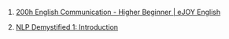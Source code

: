 

1. [200h English Communication - Higher Beginner | eJOY English](https://ejoy-english.com/go/course/200h-english-communication-higher-beginner/69e)

2. [NLP Demystified 1: Introduction](https://www.youtube.com/playlist?list=PLw3N0OFSAYSEC_XokEcX8uzJmEZSoNGuS)